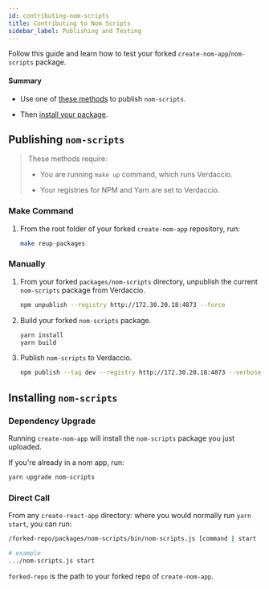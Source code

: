 ```yaml
---
id: contributing-nom-scripts
title: Contributing to Nom Scripts
sidebar_label: Publishing and Testing
---
```


Follow this guide and learn how to test your forked
`create-nom-app`/`nom-scripts` package.

#### Summary

- Use one of [these methods](#publishing-nom-scripts) to publish `nom-scripts`.

- Then [install your package](#installing-nom-scripts).

## Publishing `nom-scripts`

> These methods require:
>
>- You are running `make up` command, which runs Verdaccio.
>
>- Your registries for NPM and Yarn are set to Verdaccio.

### Make Command

1. From the root folder of your forked `create-nom-app` repository, run:

   ```sh
   make reup-packages
   ```

### Manually

1. From your forked `packages/nom-scripts` directory, unpublish the current
   `nom-scripts` package from Verdaccio.

   ```sh
   npm unpublish --registry http://172.30.20.18:4873 --force
   ```

2. Build your forked `nom-scripts` package.

   ```sh
   yarn install
   yarn build
   ```

3. Publish `nom-scripts` to Verdaccio.

   ```sh
   npm publish --tag dev --registry http://172.30.20.18:4873 --verbose
   ```

## Installing `nom-scripts`

### Dependency Upgrade

Running `create-nom-app` will install the `nom-scripts` package you just
uploaded.

If you're already in a nom app, run:

```sh
yarn upgrade nom-scripts
```

### Direct Call

From any `create-react-app` directory: where you would normally run `yarn start`,
you can run:

```sh
/forked-repo/packages/nom-scripts/bin/nom-scripts.js [command | start | test | ...]

# example
.../nom-scripts.js start
```

`forked-repo` is the path to your forked repo of `create-nom-app`.
